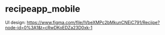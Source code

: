 # recipeapp_mobile
 
UI design: 
https://www.figma.com/file/lVbeXMPc2bMkunCNEiC791/Reciipe?node-id=0%3A1&t=cRwDKoEDZa23D0xk-1
